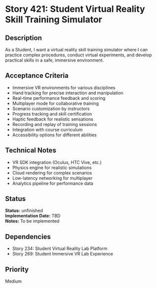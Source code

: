 # Story 421: Student Virtual Reality Skill Training Simulator

## Description
As a Student, I want a virtual reality skill training simulator where I can practice complex procedures, conduct virtual experiments, and develop practical skills in a safe, immersive environment.

## Acceptance Criteria
- Immersive VR environments for various disciplines
- Hand tracking for precise interaction and manipulation
- Real-time performance feedback and scoring
- Multiplayer mode for collaborative training
- Scenario customization by instructors
- Progress tracking and skill certification
- Haptic feedback for realistic sensations
- Recording and replay of training sessions
- Integration with course curriculum
- Accessibility options for different abilities

## Technical Notes
- VR SDK integration (Oculus, HTC Vive, etc.)
- Physics engine for realistic simulations
- Cloud rendering for complex scenarios
- Low-latency networking for multiplayer
- Analytics pipeline for performance data


## Status
**Status:** unfinished  
**Implementation Date:** TBD  
**Notes:** To be implemented
## Dependencies
- Story 234: Student Virtual Reality Lab Platform
- Story 269: Student Immersive VR Lab Experience

## Priority
Medium